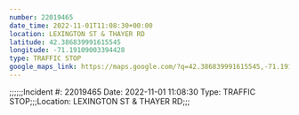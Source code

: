 ```yaml
---
number: 22019465
date_time: 2022-11-01T11:08:30+00:00
location: LEXINGTON ST & THAYER RD
latitude: 42.386839991615545
longitude: -71.19109003394428
type: TRAFFIC STOP
google_maps_link: https://maps.google.com/?q=42.386839991615545,-71.19109003394428
---
```


;;;;;;Incident #: 22019465  Date: 2022-11-01 11:08:30   Type: TRAFFIC STOP;;;Location: LEXINGTON ST & THAYER RD;;;
